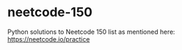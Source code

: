 # neetcode-150
Python solutions to Neetcode 150 list as mentioned here: https://neetcode.io/practice
